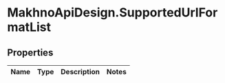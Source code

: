 # MakhnoApiDesign.SupportedUrlFormatList

## Properties
Name | Type | Description | Notes
------------ | ------------- | ------------- | -------------
